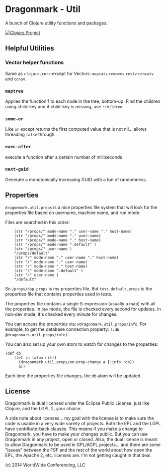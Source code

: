 # Dragonmark - Util

A bunch of Clojure utility functions and packages.

[![Clojars Project](http://clojars.org/dragonmark-util/latest-version.svg)](http://clojars.org/dragonmark-util)

## Helpful Utilities

### Vector helper functions

Same as `clojure.core` except for Vectors: `mapcatv` `removev`
`restv`
`concatv` and `consv`.

### `maptree`

Applies the function f to each node in the tree, bottom-up.
Find the children using child-key and if child-key is missing, use `:children`.

### `some-or`

Like `or` except returns the first computed value that is not nil... allows threading
`false` through.

### `exec-after`

execute a function after a certain number of milliseconds

### `next-guid`

Generate a monotonically increasing GUID with a ton of randomness.

## Properties

`dragonmark.util.props` is a nice properties file system that will look for
the properties file based on username, machine name, and run mode:

Files are searched in this order:

```
    (str "/props/" mode-name "." user-name "." host-name)
    (str "/props/" mode-name "." user-name)
    (str "/props/" mode-name "." host-name)
    (str "/props/" mode-name ".default" )
    (str "/props/" user-name )
    "/props/default" 
    (str "/" mode-name "." user-name "." host-name)
    (str "/" mode-name "." user-name)
    (str "/" mode-name "." host-name)
    (str "/" mode-name ".default" )
    (str "/" user-name )
    "/default"
```

So `/props/dpp.props` is my properties file. But `test.default.props`
is the properties file that contains properties used in tests.

The properties file contains a single S-expression (usually a map)
with all the properties. In `dev` mode, the file is checked every second
for updates. In non-dev mode, it's checked every minute for changes.

You can access the properties via: `@dragonmark.util.props/info`.
For example, to get the database connection property: `(:db @dragonmark.util.props/info)`.

You can also set up your own atom to watch for changes to the properties:

```
(def db
	(let [a (atom nil)]
	  (dragonmark.util.props/on-prop-change a [:info :db])
	  a))
```

Each time the properties file changes, the `db` atom will be updated.


## License

Dragonmark is dual licensed under the Eclipse Public License,
just like Clojure, and the LGPL 2, your choice.

A side note about licenses... my goal with the license is to
make sure the code is usable in a very wide variety of projects.
Both the EPL and the LGPL have contribute-back clauses. This means
if you make a change to Dragonmark, you have to make your changes
public. But you can use Dragonmark in any project, open or closed.
Also, the dual license is meant to allow Dragonmark to be used in
GPL/AGPL projects... and there are some "issues" between the FSF
and the rest of the world about how open the EPL, the Apache 2, etc.
licenses are. I'm not getting caught in that deal.

(c) 2014 WorldWide Conferencing, LLC

